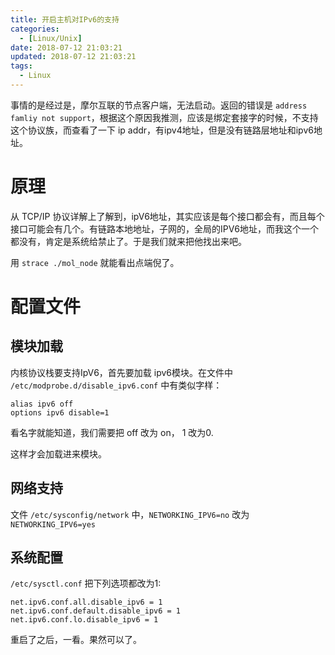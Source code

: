 ```yaml
---
title: 开启主机对IPv6的支持
categories:
  - [Linux/Unix]
date: 2018-07-12 21:03:21
updated: 2018-07-12 21:03:21
tags: 
  - Linux
---
```

事情的是经过是，摩尔互联的节点客户端，无法启动。返回的错误是 `address famliy not support`，根据这个原因我推测，应该是绑定套接字的时候，不支持这个协议族，而查看了一下 ip addr，有ipv4地址，但是没有链路层地址和ipv6地址。

# 原理

从 TCP/IP 协议详解上了解到，ipV6地址，其实应该是每个接口都会有，而且每个接口可能会有几个。有链路本地地址，子网的，全局的IPV6地址，而我这个一个都没有，肯定是系统给禁止了。于是我们就来把他找出来吧。

用 `strace ./mol_node` 就能看出点端倪了。

# 配置文件

## 模块加载
内核协议栈要支持IpV6，首先要加载 ipv6模块。在文件中 `/etc/modprobe.d/disable_ipv6.conf` 中有类似字样：

```
alias ipv6 off
options ipv6 disable=1
```

看名字就能知道，我们需要把 off 改为 on， 1 改为0.

这样才会加载进来模块。

## 网络支持

文件 `/etc/sysconfig/network`
中，`NETWORKING_IPV6=no` 改为 `NETWORKING_IPV6=yes`


## 系统配置

`/etc/sysctl.conf` 把下列选项都改为1:

```
net.ipv6.conf.all.disable_ipv6 = 1
net.ipv6.conf.default.disable_ipv6 = 1
net.ipv6.conf.lo.disable_ipv6 = 1
```

重启了之后，一看。果然可以了。

